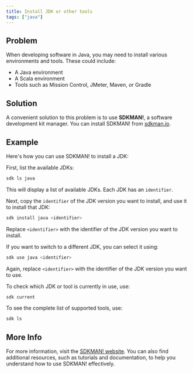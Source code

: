 ```yaml
---
title: Install JDK or other tools
tags: ["java"]
---
```


## Problem

When developing software in Java, you may need to install various environments and tools. These could include:

- A Java environment
- A Scala environment
- Tools such as Mission Control, JMeter, Maven, or Gradle

## Solution

A convenient solution to this problem is to use **SDKMAN!**, a software development kit manager. You can install SDKMAN! from [sdkman.io](https://sdkman.io/).

## Example

Here's how you can use SDKMAN! to install a JDK:

First, list the available JDKs:

```bash
sdk ls java
```

This will display a list of available JDKs. Each JDK has an `identifier`.

Next, copy the `identifier` of the JDK version you want to install, and use it to install that JDK:

```bash
sdk install java <identifier>
```

Replace `<identifier>` with the identifier of the JDK version you want to install.

If you want to switch to a different JDK, you can select it using:

```bash
sdk use java <identifier>
```

Again, replace `<identifier>` with the identifier of the JDK version you want to use.

To check which JDK or tool is currently in use, use:

```bash
sdk current
```

To see the complete list of supported tools, use:

```bash
sdk ls
```

## More Info

For more information, visit the [SDKMAN! website](https://sdkman.io/). You can also find additional resources, such as tutorials and documentation, to help you understand how to use SDKMAN! effectively.
